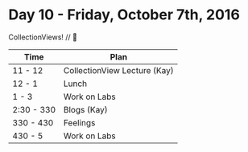 # Day 10 - Friday, October 7th, 2016

CollectionViews! // :blue_heart:



Time        |   Plan   |
----------------|-------
11 - 12          | CollectionView Lecture (Kay)
12 - 1   | Lunch
1 - 3 | Work on Labs
2:30 - 330     | Blogs (Kay)
330 - 430 | Feelings
430 - 5 | Work on Labs




<br>
